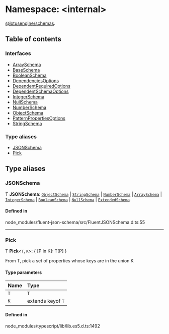 # Namespace: <internal\>

[@lotusengine/schemas](../wiki/@lotusengine.schemas).<internal>

## Table of contents

### Interfaces

- [ArraySchema](../wiki/@lotusengine.schemas.%3Cinternal%3E.ArraySchema)
- [BaseSchema](../wiki/@lotusengine.schemas.%3Cinternal%3E.BaseSchema)
- [BooleanSchema](../wiki/@lotusengine.schemas.%3Cinternal%3E.BooleanSchema)
- [DependenciesOptions](../wiki/@lotusengine.schemas.%3Cinternal%3E.DependenciesOptions)
- [DependentRequiredOptions](../wiki/@lotusengine.schemas.%3Cinternal%3E.DependentRequiredOptions)
- [DependentSchemaOptions](../wiki/@lotusengine.schemas.%3Cinternal%3E.DependentSchemaOptions)
- [IntegerSchema](../wiki/@lotusengine.schemas.%3Cinternal%3E.IntegerSchema)
- [NullSchema](../wiki/@lotusengine.schemas.%3Cinternal%3E.NullSchema)
- [NumberSchema](../wiki/@lotusengine.schemas.%3Cinternal%3E.NumberSchema)
- [ObjectSchema](../wiki/@lotusengine.schemas.%3Cinternal%3E.ObjectSchema)
- [PatternPropertiesOptions](../wiki/@lotusengine.schemas.%3Cinternal%3E.PatternPropertiesOptions)
- [StringSchema](../wiki/@lotusengine.schemas.%3Cinternal%3E.StringSchema)

### Type aliases

- [JSONSchema](../wiki/@lotusengine.schemas.%3Cinternal%3E#jsonschema)
- [Pick](../wiki/@lotusengine.schemas.%3Cinternal%3E#pick)

## Type aliases

### JSONSchema

Ƭ **JSONSchema**: [`ObjectSchema`](../wiki/@lotusengine.schemas.%3Cinternal%3E.ObjectSchema) \| [`StringSchema`](../wiki/@lotusengine.schemas.%3Cinternal%3E.StringSchema) \| [`NumberSchema`](../wiki/@lotusengine.schemas.%3Cinternal%3E.NumberSchema) \| [`ArraySchema`](../wiki/@lotusengine.schemas.%3Cinternal%3E.ArraySchema) \| [`IntegerSchema`](../wiki/@lotusengine.schemas.%3Cinternal%3E.IntegerSchema) \| [`BooleanSchema`](../wiki/@lotusengine.schemas.%3Cinternal%3E.BooleanSchema) \| [`NullSchema`](../wiki/@lotusengine.schemas.%3Cinternal%3E.NullSchema) \| [`ExtendedSchema`](../wiki/@lotusengine.schemas#extendedschema)

#### Defined in

node_modules/fluent-json-schema/src/FluentJSONSchema.d.ts:55

___

### Pick

Ƭ **Pick**<`T`, `K`\>: { [P in K]: T[P] }

From T, pick a set of properties whose keys are in the union K

#### Type parameters

| Name | Type |
| :------ | :------ |
| `T` | `T` |
| `K` | extends keyof `T` |

#### Defined in

node_modules/typescript/lib/lib.es5.d.ts:1492
